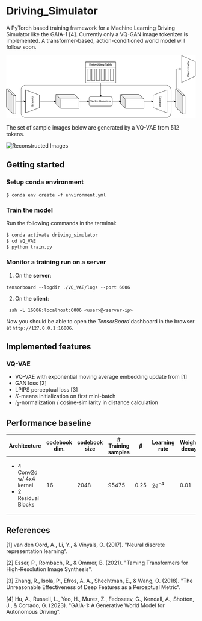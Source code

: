 # Driving_Simulator
A PyTorch based training framework for a Machine Learning Driving Simulator like the GAIA-1 [4]. Currently only a VQ-GAN image tokenizer is implemented. A transformer-based, action-conditioned world model will follow soon.

<img src="img/VQ_GAN.png" alt="Architecture">

The set of sample images below are generated by a VQ-VAE from 512 tokens.

<img src="img/reconstructed_images.png>" alt="Reconstructed Images">

## Getting started

### Setup conda environment

```console
$ conda env create -f environment.yml
```

### Train the model

Run the following commands in the terminal:

```console
$ conda activate driving_simulator
$ cd VQ_VAE
$ python train.py
```

### Monitor a training run on a server

1. On the **server**:
```console
tensorboard --logdir ./VQ_VAE/logs --port 6006
```

2. On the **client**:

```console
 ssh -L 16006:localhost:6006 <user>@<server-ip>
```

Now you should be able to open the *TensorBoard* dashboard in the browser at `http://127.0.0.1:16006`.

## Implemented features

### VQ-VAE

* VQ-VAE with exponential moving average embedding update from [1]
* GAN loss [2]
* LPIPS perceptual loss [3]
* $K$-means initialization on first mini-batch
* $l_2$-normalization / cosine-similarity in distance calculation

## Performance baseline

| Architecture | codebook dim. | codebook size | # Training samples | $\beta$ | Learning rate | Weight decay | Epochs | Batch size | Test reconstruction loss (L2) |
|----|----|----|----|----|----|----|----|-----|-----|
|<ul><li>4 Conv2d w/ 4x4 kernel</li><li>2 Residual Blocks</li></ul>| 16 | 2048 | 95475 | 0.25 | $2e^{-4}$ | $0.01$ | 50 | 15 | 0.0060 |

## References

[1] van den Oord, A., Li, Y., & Vinyals, O. (2017). "Neural discrete representation learning".

[2] Esser, P., Rombach, R., & Ommer, B. (2021). "Taming Transformers for High-Resolution Image Synthesis".

[3] Zhang, R., Isola, P., Efros, A. A., Shechtman, E., & Wang, O. (2018). "The Unreasonable Effectiveness of Deep Features as a Perceptual Metric".

[4] Hu, A., Russell, L., Yeo, H., Murez, Z., Fedoseev, G., Kendall, A., Shotton, J., & Corrado, G. (2023). "GAIA-1: A Generative World Model for Autonomous Driving".
